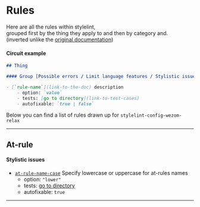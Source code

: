 # Rules

Here are all the rules within stylelint,  
grouped first by the thing they apply to and then by category and.  
(inverted unlike the [original documentation](https://stylelint.io/user-guide/rules))

#### Circuit example 

```md
## Thing

#### Group [Possible errors / Limit language features / Stylistic issues]

- [`rule-name`](link-to-the-doc) description
    - option: `value`
    - tests: [go to directory](link-to-test-cases)
    - аutofixable: `true | false`
```

Below you can find a list of rules drawn up for `stylelint-config-wezom-relax`

---

## At-rule

#### Stylistic issues

- [`at-rule-name-case`](https://stylelint.io/user-guide/rules/at-rule-name-case) Specify lowercase or uppercase for at-rules names
    - option: `"lower"`
    - tests: [go to directory](../__tests__/at-rule-name-case)
    - аutofixable: `true`

---
